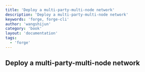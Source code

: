 ```yaml
---
title: 'Deploy a multi-party-multi-node network'
description: 'Deploy a multi-party-multi-node network'
keywords: 'forge, forge-cli'
author: 'wangshijun'
category: 'book'
layout: 'documentation'
tags:
  - 'forge'
---
```


## Deploy a multi-party-multi-node network
